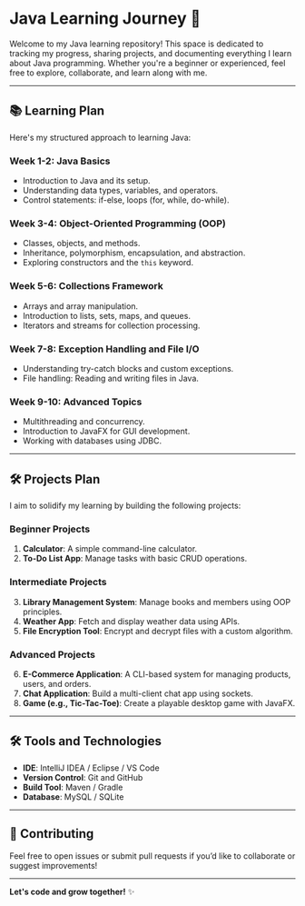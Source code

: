 # Java Learning Journey 🚀

Welcome to my Java learning repository! This space is dedicated to tracking my progress, sharing projects, and documenting everything I learn about Java programming. Whether you're a beginner or experienced, feel free to explore, collaborate, and learn along with me.

---

## 📚 Learning Plan

Here's my structured approach to learning Java:

### Week 1-2: Java Basics
- Introduction to Java and its setup.
- Understanding data types, variables, and operators.
- Control statements: if-else, loops (for, while, do-while).

### Week 3-4: Object-Oriented Programming (OOP)
- Classes, objects, and methods.
- Inheritance, polymorphism, encapsulation, and abstraction.
- Exploring constructors and the `this` keyword.

### Week 5-6: Collections Framework
- Arrays and array manipulation.
- Introduction to lists, sets, maps, and queues.
- Iterators and streams for collection processing.

### Week 7-8: Exception Handling and File I/O
- Understanding try-catch blocks and custom exceptions.
- File handling: Reading and writing files in Java.

### Week 9-10: Advanced Topics
- Multithreading and concurrency.
- Introduction to JavaFX for GUI development.
- Working with databases using JDBC.

---

## 🛠️ Projects Plan

I aim to solidify my learning by building the following projects:

### Beginner Projects
1. **Calculator**: A simple command-line calculator.
2. **To-Do List App**: Manage tasks with basic CRUD operations.

### Intermediate Projects
3. **Library Management System**: Manage books and members using OOP principles.
4. **Weather App**: Fetch and display weather data using APIs.
5. **File Encryption Tool**: Encrypt and decrypt files with a custom algorithm.

### Advanced Projects
6. **E-Commerce Application**: A CLI-based system for managing products, users, and orders.
7. **Chat Application**: Build a multi-client chat app using sockets.
8. **Game (e.g., Tic-Tac-Toe)**: Create a playable desktop game with JavaFX.

---

## 🛠️ Tools and Technologies
- **IDE**: IntelliJ IDEA / Eclipse / VS Code  
- **Version Control**: Git and GitHub  
- **Build Tool**: Maven / Gradle  
- **Database**: MySQL / SQLite  

---

## 🌟 Contributing
Feel free to open issues or submit pull requests if you’d like to collaborate or suggest improvements!

---

**Let's code and grow together!** ✨

